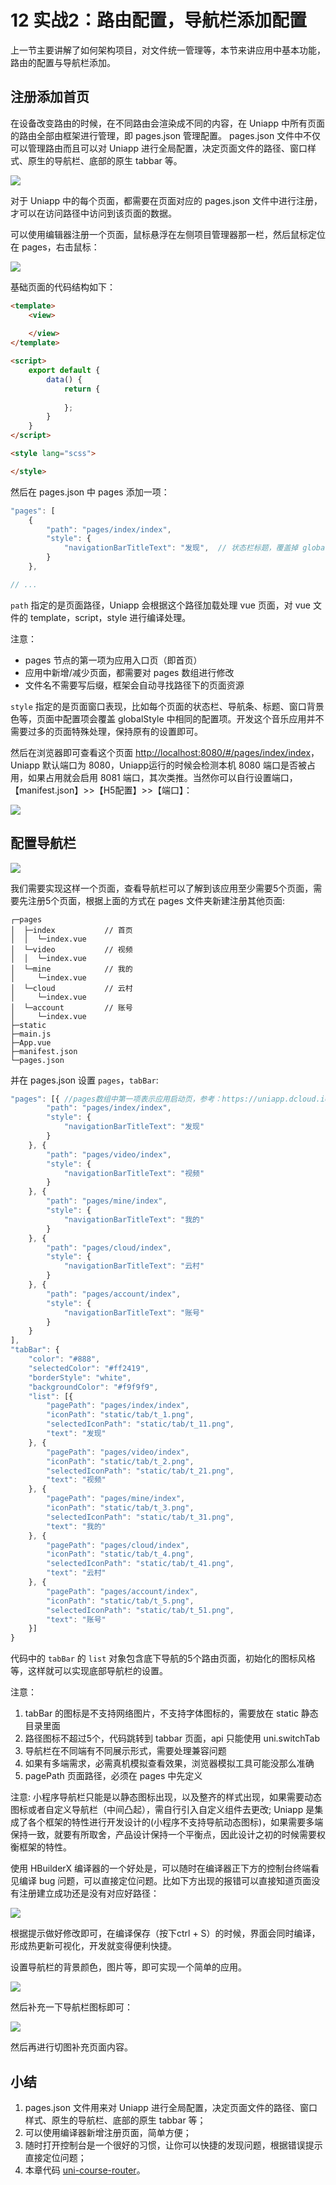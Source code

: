 # 12 实战2：路由配置，导航栏添加配置

上一节主要讲解了如何架构项目，对文件统一管理等，本节来讲应用中基本功能，路由的配置与导航栏添加。

## 注册添加首页

在设备改变路由的时候，在不同路由会渲染成不同的内容，在 Uniapp 中所有页面的路由全部由框架进行管理，即 pages.json 管理配置。
pages.json 文件中不仅可以管理路由而且可以对 Uniapp 进行全局配置，决定页面文件的路径、窗口样式、原生的导航栏、底部的原生 tabbar 等。

![](./images/9260f3c1d2ec12cbd4ae1fd629cf7bce.png)

对于 Uniapp 中的每个页面，都需要在页面对应的 pages.json 文件中进行注册，才可以在访问路径中访问到该页面的数据。

可以使用编辑器注册一个页面，鼠标悬浮在左侧项目管理器那一栏，然后鼠标定位在 pages，右击鼠标：

![](./images/3d2ee10e7bd3997111794e245dfef0c1.png)

基础页面的代码结构如下：

```html
<template>
    <view>
        
    </view>
</template>

<script>
    export default {
        data() {
            return {
                
            };
        }
    }
</script>

<style lang="scss">

</style>
```

然后在 pages.json 中 pages 添加一项：

```js
"pages": [
    {
        "path": "pages/index/index",
        "style": {
            "navigationBarTitleText": "发现",  // 状态栏标题，覆盖掉 globalStyle 中设置的标题
        }
    },

// ...
```

`path` 指定的是页面路径，Uniapp 会根据这个路径加载处理 vue 页面，对 vue 文件的 template，script，style 进行编译处理。

注意：

* pages 节点的第一项为应用入口页（即首页）
* 应用中新增/减少页面，都需要对 pages 数组进行修改
* 文件名不需要写后缀，框架会自动寻找路径下的页面资源

`style` 指定的是页面窗口表现，比如每个页面的状态栏、导航条、标题、窗口背景色等，页面中配置项会覆盖 globalStyle 中相同的配置项。开发这个音乐应用并不需要过多的页面特殊处理，保持原有的设置即可。

然后在浏览器即可查看这个页面 [http://localhost:8080/#/pages/index/index](http://localhost:8080/#/pages/index/index)，Uniapp 默认端口为 8080，Uniapp运行的时候会检测本机 8080 端口是否被占用，如果占用就会启用 8081 端口，其次类推。当然你可以自行设置端口，【manifest.json】>>【H5配置】>>【端口】：

![](./images/ad9fdfdea3378ae1b4dce985e729bcc9.png)

## 配置导航栏

![](./images/c82cc4defe5f358f0c7533809d8dd177.png)

我们需要实现这样一个页面，查看导航栏可以了解到该应用至少需要5个页面，需要先注册5个页面，根据上面的方式在 pages 文件夹新建注册其他页面:

```
┌─pages               
│  ├─index           // 首页
│  │  └─index.vue    
│  └─video           // 视频
│  │  └─index.vue    
│  └─mine            // 我的
│     └─index.vue
│  └─cloud           // 云村
│     └─index.vue
│  └─account         // 账号
│     └─index.vue
├─static             
├─main.js       
├─App.vue          
├─manifest.json  
└─pages.json  
```

并在 pages.json 设置 `pages`，`tabBar`:

```js
"pages": [{ //pages数组中第一项表示应用启动页，参考：https://uniapp.dcloud.io/collocation/pages
        "path": "pages/index/index",
        "style": {
            "navigationBarTitleText": "发现"
        }
    }, {
        "path": "pages/video/index",
        "style": {
            "navigationBarTitleText": "视频"
        }
    }, {
        "path": "pages/mine/index",
        "style": {
            "navigationBarTitleText": "我的"
        }
    }, {
        "path": "pages/cloud/index",
        "style": {
            "navigationBarTitleText": "云村"
        }
    }, {
        "path": "pages/account/index",
        "style": {
            "navigationBarTitleText": "账号"
        }
    }
],
"tabBar": {
    "color": "#888",
    "selectedColor": "#ff2419",
    "borderStyle": "white",
    "backgroundColor": "#f9f9f9",
    "list": [{
        "pagePath": "pages/index/index",
        "iconPath": "static/tab/t_1.png",
        "selectedIconPath": "static/tab/t_11.png",
        "text": "发现"
    }, {
        "pagePath": "pages/video/index",
        "iconPath": "static/tab/t_2.png",
        "selectedIconPath": "static/tab/t_21.png",
        "text": "视频"
    }, {
        "pagePath": "pages/mine/index",
        "iconPath": "static/tab/t_3.png",
        "selectedIconPath": "static/tab/t_31.png",
        "text": "我的"
    }, {
        "pagePath": "pages/cloud/index",
        "iconPath": "static/tab/t_4.png",
        "selectedIconPath": "static/tab/t_41.png",
        "text": "云村"
    }, {
        "pagePath": "pages/account/index",
        "iconPath": "static/tab/t_5.png",
        "selectedIconPath": "static/tab/t_51.png",
        "text": "账号"
    }]
}

```

代码中的 `tabBar` 的 `list` 对象包含底下导航的5个路由页面，初始化的图标风格等，这样就可以实现底部导航栏的设置。

注意：

1. tabBar 的图标是不支持网络图片，不支持字体图标的，需要放在 static 静态目录里面
2. 路径图标不超过5个，代码跳转到 tabbar 页面，api 只能使用 uni.switchTab
3. 导航栏在不同端有不同展示形式，需要处理兼容问题
4. 如果有多端需求，必需真机模拟查看效果，浏览器模拟工具可能没那么准确
5. pagePath 页面路径，必须在 pages 中先定义

注意: 小程序导航栏只能是以静态图标出现，以及整齐的样式出现，如果需要动态图标或者自定义导航栏（中间凸起），需自行引入自定义组件去更改; Uniapp 是集成了各个框架的特性进行开发设计的(小程序不支持导航动态图标)，如果需要多端保持一致，就要有所取舍，产品设计保持一个平衡点，因此设计之初的时候需要权衡框架的特性。

使用 HBuilderX 编译器的一个好处是，可以随时在编译器正下方的控制台终端看见编译 bug 问题，可以直接定位问题。比如下方出现的报错可以直接知道页面没有注册建立成功还是没有对应好路径：

![](./images/1efbd6fe721cdc7295ad491ed20628e3.png)

根据提示做好修改即可，在编译保存（按下ctrl + S）的时候，界面会同时编译，形成热更新可视化，开发就变得便利快捷。

设置导航栏的背景颜色，图片等，即可实现一个简单的应用。

![](./images/835d6430ea1bb3583c762a1a9e8db146.png)

然后补充一下导航栏图标即可：

![](./images/ea89c40c2a965941833aa28854a14c62.png)

然后再进行切图补充页面内容。

## 小结

1. pages.json 文件用来对 Uniapp 进行全局配置，决定页面文件的路径、窗口样式、原生的导航栏、底部的原生 tabbar 等；
2. 可以使用编译器新增注册页面，简单方便；
3. 随时打开控制台是一个很好的习惯，让你可以快捷的发现问题，根据错误提示直接定位问题；
4. 本章代码 [uni-course-router](https://github.com/front-end-class/uniapp-music-code/blob/master/uni-course-router.zip)。
